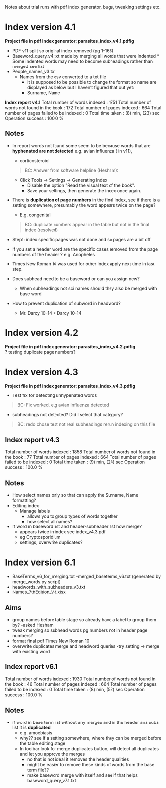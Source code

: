 Notes about trial runs with pdf index generator, bugs, tweaking settings etc.
# Index version 4.1
**Project file in pdf index generator: parasites_index_v4.1.pdfig**
* PDF v11 split so original index removed (pg 1-166)
* Baseword_query_v4.txt made by merging all words that were indented
	  * Some indented words may need to become subheadings rather than merged see list
* People_names_v3.txt
    * Names from the csv converted to a txt file
	  * It is supposed to be possible to change the format so name are displayed as below but I haven’t figured that out yet:
      * Surname, Name 


**Index report  v4.1**
  Total number of words indexed : 1751
  Total number of words not found in the book : 172
  Total number of pages indexed : 664
  Total number of pages failed to be indexed : 0
  Total time taken : (8) min, (23) sec
  Operation success : 100.0 %

## Notes
* In report words not found some seem to be because words that are **hyphenated are not detected** e.g. avian influenza ( in v11),
    * corticosteroid
    > BC: Answer from software helpline (Hesham):
    
     * Click Tools -> Settings -> Generating Index
        * Disable the option "Read the visual text of the book".
        * Save your settings, then generate the index once again.
* There is **duplication of page numbers** in the final index, see if there is a setting somewhere, presumably the word appears twice on the page?
  *	E.g. congenital
  > BC: duplicate numbers appear in the table but not in the final index (resolved)
*	Step1: index specific pages was not done and so pages are a bit off
*	If you set a header word are the specific cases removed from the page numbers of the header ? e.g. Anopheles
*	Times New Roman 10 was used for other index apply next time in last step.
*	Does subhead need to be a baseword or can you assign new?
	  * When subheadings not sci names should they also be merged with base word
* How to prevent duplication of subword in headword? 
  * Mr. Darcy 10-14
   	    * Darcy 10-14
# Index version 4.2
**Project file in pdf index generator: parasites_index_v4.2.pdfig**  
? testing duplicate page numbers?

# Index version 4.3
**Project file in pdf index generator: parasites_index_v4.3.pdfig**
* Test fix for detecting unhypenated words
> BC: Fix worked. e.g avian influenza detected
* subheadings not detected? Did I select that category?
> BC: redo chose test not real subheadings rerun indexing on this file

## Index report  v4.3

  Total number of words indexed : 1858
  Total number of words not found in the book : 77
  Total number of pages indexed : 664
  Total number of pages failed to be indexed : 0
  Total time taken : (9) min, (24) sec
  Operation success : 100.0 %
  
## Notes
* How select names only so that can apply the Surname, Name formatting?  
* Editing index
  * Manage labels
    * allows you to group types of words together
    * how select all names?
* If word in baseword list and header-subheader list how merge?
	* appears twice in index see index_v4.3.pdf
	* eg Cryptosporidium
	* settings, overwrite duplicates?

# Index version 6.1
- BaseTerms_v6_for_merging.txt
	-merged_baseterms_v6.txt (generated by merge_words.py script)
- headwords_with_subheaders_v3.txt
- Names_7thEdition_V3.xlsx

## Aims
- group names before table stage so already have a label to group them by?
	-asked Hesham
- tweak merging so subhead words pg numbers not in header page numbers?
- format final pdf Times New Roman 10
- overwrite duplicates merge and headword queries
	-try setting -> merge with existing word

## Index report  v6.1
  Total number of words indexed : 1930
  Total number of words not found in the book : 46
  Total number of pages indexed : 664
  Total number of pages failed to be indexed : 0
  Total time taken : (8) min, (52) sec
  Operation success : 100.0 %
  
  ## Notes
  - if word in base term list without any merges and in the header ans subs list it is **duplicated**
  	- e.g. amoebiasis
	- why?? see if a setting somewhere, where they can be merged before the table editing stage
	- In toolbar look for merge duplicates button, will detect all duplicates and let you approve the merges
		- no that is not ideal it removes the header qualities
		- might be easier to remove these kinds of words from the base term file??
		- make baseword merge with itself and see if that helps baseword_query_v7.1.txt
  

